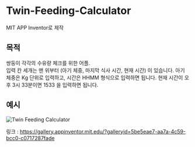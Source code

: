 # Twin-Feeding-Calculator
MIT APP Inventor로 제작

## 목적
쌍둥이 각각의 수유량 체크를 위한 어플. <br>
입력 칸 세개는 맨 위부터 (아기 체중, 마지막 식사 시간, 현재 시간) 이 있습니다.
아기 체중은 Kg 단위로 입력하고, 시간은 HHMM 형식으로 입력하면 됩니다. 현재 시간이 오후 3시 33분이면 1533 을 입력하면 됩니다.

## 예시
![Twin Feeding Calculator](https://github.com/user-attachments/assets/0afb5459-6e31-4679-8e1f-4add964f940c)

링크 :
https://gallery.appinventor.mit.edu/?galleryid=5be5eae7-aa7a-4c59-bcc0-c0717287fade
